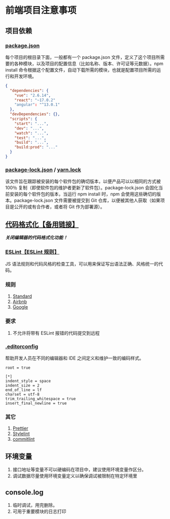 # 前端项目注意事项
## 项目依赖
### [package.json](https://docs.npmjs.com/cli/v7/configuring-npm/package-json/)
每个项目的根目录下面，一般都有一个 package.json 文件，定义了这个项目所需要的各种模块，以及项目的配置信息（比如名称、版本、许可证等元数据）。npm install 命令根据这个配置文件，自动下载所需的模块，也就是配置项目所需的运行和开发环境。

``` json
{
  "dependencies": {
    "vue": "2.6.14",
    "react": "~17.0.2"
    "angular": "^13.0.1"
  },
  "devDependencies": {},
  "scripts": {
    "start": "...",
    "dev": "...",
    "watch": "...",
    "test": "...",
    "build": "...",
    "build:prod": "..."
  }
}
```

### [package-lock.json](https://docs.npmjs.com/cli/v7/configuring-npm/package-lock-json/) / [yarn.lock](https://classic.yarnpkg.com/en/docs/yarn-lock/)
该文件旨在跟踪被安装的每个软件包的确切版本，以便产品可以以相同的方式被 100％ 复制（即使软件包的维护者更新了软件包）。package-lock.json 会固化当前安装的每个软件包的版本，当运行 npm install 时，npm 会使用这些确切的版本。package-lock.json 文件需要被提交到 Git 仓库，以便被其他人获取（如果项目是公开的或有合作者，或者将 Git 作为部署源）。

## [代码格式化](https://lexiangla.com/docs/5a52b0dc0bc211ec9c20d2f844567384?company_from=385abcf0dd9d11e8a11752540005f435)[【备用链接】](https://github.com/297087852/docs/tree/main)
***关闭编辑器的代码格式化功能！***

### [ESLint](https://eslint.org/)[【ESLint 规则】](https://cn.eslint.org/docs/rules/)
JS 语法规则和代码风格的检查工具，可以用来保证写出语法正确、风格统一的代码。

### 规则
1. [Standard](https://standardjs.com/rules-zhcn.html)
2. [Airbnb](https://lin-123.github.io/javascript/)
3. [Google](https://google.github.io/styleguide/jsguide.html)

### 要求
1. 不允许将带有 ESLint 报错的代码提交到远程

### [.editorconfig](https://editorconfig.org/)
帮助开发人员在不同的编辑器和 IDE 之间定义和维护一致的编码样式。

```
root = true

[*]
indent_style = space
indent_size = 2
end_of_line = lf
charset = utf-8
trim_trailing_whitespace = true
insert_final_newline = true
```

### 其它
1. [Prettier](https://prettier.io/)
2. [Stylelint](https://stylelint.io/)
3. [commitlint](https://commitlint.js.org/)

## 环境变量
1. 接口地址等变量不可以硬编码在项目中，建议使用环境变量作区分。
2. 调试数据尽量使用环境变量定义以确保调试被限制在特定环境里

## console.log
1. 临时调试，用完删除。
2. 可用于重要模块的日志打印

